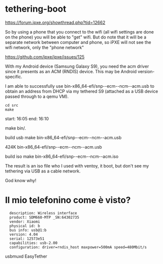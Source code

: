 # tethering-boot

https://forum.ipxe.org/showthread.php?tid=12662

So by using a phone that you connect to the wifi (all wifi settings are done on the phone) you will be able to "get" wifi. But do note that it will be a separate network between computer and phone, so iPXE will not see the wifi network, only the "phone network"

https://github.com/ipxe/ipxe/issues/125

With my Android device (Samsung Galaxy S9), you need the acm driver since it presents as an ACM (RNDIS) device. This may be Android version-specific.

I am able to successfully use bin-x86_64-efi/snp--ecm--ncm--acm.usb to obtain an address from DHCP via my tethered S9 (attached as a USB device passed through to a qemu VM).

```
cd src
make
```
start: 16:05 end: 16:10

make bin/<rom-name>.<output-format>

build usb
make bin-x86_64-efi/snp--ecm--ncm--acm.usb

424K bin-x86_64-efi/snp--ecm--ncm--acm.usb

build iso
make bin-x86_64-efi/snp--ecm--ncm--acm.iso

The result is an iso file who I used with ventoy, it boot, but don't see my tethering via USB as a cable network.

God know why!

# Il mio telefonino come è visto?

```
  description: Wireless interface
  product: SDM660-MTP _SN:64302735
  vendor: Xiaomi
  physical id: b
  bus info: usb@1:b
  version: 4.04
  serial: 12573e51
  capabilities: usb-2.00
  configuration: driver=rndis_host maxpower=500mA speed=480Mbit/s
```

usbmuxd
EasyTether 

